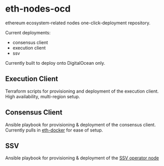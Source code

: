 # eth-nodes-ocd
ethereum ecosystem-related nodes one-click-deployment repository.

Current deployments:
* consensus client
* execution client
* ssv

Currently built to deploy onto DigitalOcean only.

## Execution Client
Terraform scripts for provisioning and deployment of the execution client. 
High availability, multi-region setup.

## Consensus Client
Ansible playbook for provisioning & deployment of the consensus client.
Currently pulls in [eth-docker](https://github.com/eth-educators/eth-docker) for ease of setup.

## SSV
Ansible playbook for provisioning & deployment of the [SSV operator node](https://docs.ssv.network/operators/installation-operator-1)

